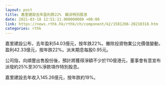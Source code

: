 ```yaml
---
layout: post
title: 嘉里建設去年盈利跌22%　擬派特別股息
date: 2021-03-18 12:51:11.000000000 +08:00
link: https://news.rthk.hk/rthk/ch/component/k2/1581266-20210318.htm
categories: rthk
---
```


嘉里建設公布，去年盈利54.03億元，按年跌22%。撇除投資物業公允價值變動，盈利42.33億元，按年跌22%。派末期息每股0.95元。

公司指，向順豐出售股份後，預計將獲得淨額不少於110億港元，董事會有意宣布派發約25%至30%淨款項作特別股息。

嘉里建設去年收入145.26億元，按年跌約19%。
